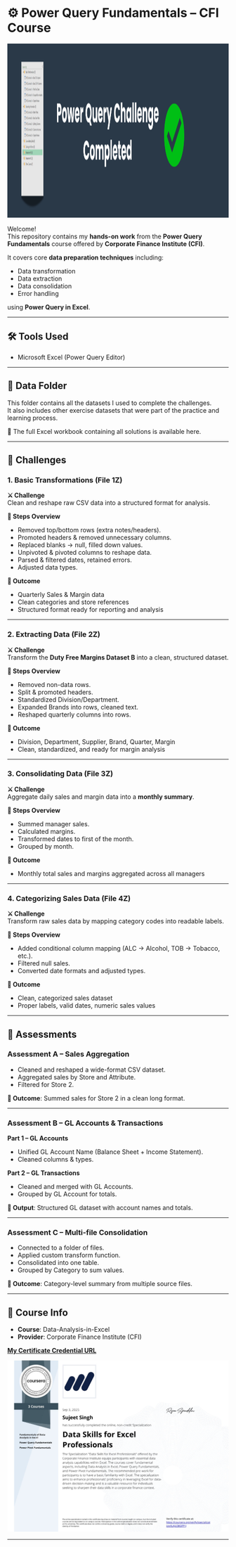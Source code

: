 # ⚙️ Power Query Fundamentals – CFI Course

<img width="1584" height="396" alt="banner" src="images/banner.png" />

Welcome!  
This repository contains my **hands-on work** from the **Power Query Fundamentals** course offered by **Corporate Finance Institute (CFI)**.  

It covers core **data preparation techniques** including:
- Data transformation  
- Data extraction  
- Data consolidation  
- Error handling  

using **Power Query in Excel**.

---

## 🛠 Tools Used
- Microsoft Excel (Power Query Editor)

---

## 📂 Data Folder
This folder contains all the datasets I used to complete the challenges.  
It also includes other exercise datasets that were part of the practice and learning process.  

📑 The full Excel workbook containing all solutions is available here.

---

## 🧠 Challenges

### 1. Basic Transformations (File 1Z)
**⚔️ Challenge**  
Clean and reshape raw CSV data into a structured format for analysis.  

**🔢 Steps Overview**
- Removed top/bottom rows (extra notes/headers).  
- Promoted headers & removed unnecessary columns.  
- Replaced blanks → null, filled down values.  
- Unpivoted & pivoted columns to reshape data.  
- Parsed & filtered dates, retained errors.  
- Adjusted data types.  

**📌 Outcome**  
- Quarterly Sales & Margin data  
- Clean categories and store references  
- Structured format ready for reporting and analysis  

---

### 2. Extracting Data (File 2Z)
**⚔️ Challenge**  
Transform the **Duty Free Margins Dataset B** into a clean, structured dataset.  

**🔢 Steps Overview**
- Removed non-data rows.  
- Split & promoted headers.  
- Standardized Division/Department.  
- Expanded Brands into rows, cleaned text.  
- Reshaped quarterly columns into rows.  

**📌 Outcome**  
- Division, Department, Supplier, Brand, Quarter, Margin  
- Clean, standardized, and ready for margin analysis  

---

### 3. Consolidating Data (File 3Z)
**⚔️ Challenge**  
Aggregate daily sales and margin data into a **monthly summary**.  

**🔢 Steps Overview**
- Summed manager sales.  
- Calculated margins.  
- Transformed dates to first of the month.  
- Grouped by month.  

**📌 Outcome**  
- Monthly total sales and margins aggregated across all managers  

---

### 4. Categorizing Sales Data (File 4Z)
**⚔️ Challenge**  
Transform raw sales data by mapping category codes into readable labels.  

**🔢 Steps Overview**
- Added conditional column mapping (ALC → Alcohol, TOB → Tobacco, etc.).  
- Filtered null sales.  
- Converted date formats and adjusted types.  

**📌 Outcome**  
- Clean, categorized sales dataset  
- Proper labels, valid dates, numeric sales values  

---

## 📝 Assessments

### Assessment A – Sales Aggregation
- Cleaned and reshaped a wide-format CSV dataset.  
- Aggregated sales by Store and Attribute.  
- Filtered for Store 2.  

**📌 Outcome**: Summed sales for Store 2 in a clean long format.  

---

### Assessment B – GL Accounts & Transactions
**Part 1 – GL Accounts**  
- Unified GL Account Name (Balance Sheet + Income Statement).  
- Cleaned columns & types.  

**Part 2 – GL Transactions**  
- Cleaned and merged with GL Accounts.  
- Grouped by GL Account for totals.  

**📌 Output**: Structured GL dataset with account names and totals.  

---

### Assessment C – Multi-file Consolidation
- Connected to a folder of files.  
- Applied custom transform function.  
- Consolidated into one table.  
- Grouped by Category to sum values.  

**📌 Outcome**: Category-level summary from multiple source files.  

---

## 📜 Course Info

- **Course**: Data-Analysis-in-Excel 
- **Provider**: Corporate Finance Institute (CFI)
  
 [**My Certificate Credential URL**](https://www.coursera.org/account/accomplishments/specialization/ILAJLO8GFP1J)

![x](/images/certificate.jpg)

---
